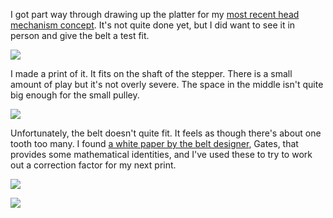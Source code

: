 I got part way through drawing up the platter for my [most recent head mechanism concept](0812%20Yet%20another%20head%20mechanism%20concept.md). It's not quite done yet, but I did want to see it in person and give the belt a test fit.

![](Screenshot%202024-08-16%20at%2011.27.36.png)

I made a print of it. It fits on the shaft of the stepper. There is a small amount of play but it's not overly severe. The space in the middle isn't quite big enough for the small pulley.

![](IMG_1514.jpeg)

Unfortunately, the belt doesn't quite fit. It feels as though there's about one tooth too many. I found [a white paper by the belt designer](https://assets.gates.com/content/dam/gates/home/knowledge-center/mectrol/whitepapers/belt-theory06sm.pdf), Gates, that provides some mathematical identities, and I've used these to try to work out a correction factor for my next print.

![](IMG_1512.jpeg)

![](IMG_1513.jpeg)